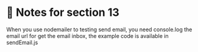
# 🦧 Notes for section 13

When you use nodemailer to testing send email, you need console.log the email url for get the email inbox, the example code is available in sendEmail.js